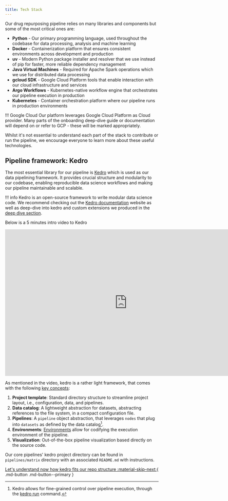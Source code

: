 ```yaml
---
title: Tech Stack
---
```

Our drug repurposing pipeline relies on many libraries and components but some of the most critical ones are:

* **Python** - Our primary programming language, used throughout the codebase for data processing, analysis and machine learning
* **Docker** - Containerization platform that ensures consistent environments across development and production
* **uv** - Modern Python package installer and resolver that we use instead of pip for faster, more reliable dependency management
* **Java Virtual Machines** - Required for Apache Spark operations which we use for distributed data processing
* **gcloud SDK** - Google Cloud Platform tools that enable interaction with our cloud infrastructure and services
* **Argo Workflows** - Kubernetes-native workflow engine that orchestrates our pipeline execution in production
* **Kubernetes** - Container orchestration platform where our pipeline runs in production environments

!!! Google Cloud
    Our platform leverages Google Cloud Platform as Cloud provider. Many parts of the onboarding deep-dive guide or documentation will depend on or refer to GCP - these will be marked appropriately.

Whilst it's not essential to understand each part of the stack to contribute or run the pipeline, we encourage everyone to learn more about these useful technologies. 

## Pipeline framework: Kedro

The most essential library for our pipeline is [Kedro](https://kedro.org) which is used as our data pipelining framework. It provides crucial structure and modularity to our codebase, enabling reproducible data science workflows and making our pipeline maintainable and scalable.

!!! info
    Kedro is an open-source framework to write modular data science code. We recommend
    checking out the [Kedro documentation](https://docs.kedro.org/en/stable/) website as well as deep-dive into kedro and custom extensions we produced in the [deep dive section](../deep_dive/kedro_extensions.md).
    
Below is a 5 minutes intro video to Kedro

<iframe width="800" height="480" src="https://www.youtube.com/embed/PdNkECqvI58?si=_luhLzYsI3F7dQ2w&amp;start=70" title="YouTube video player" frameborder="0" allow="accelerometer; autoplay; clipboard-write; encrypted-media; gyroscope; picture-in-picture; web-share" referrerpolicy="strict-origin-when-cross-origin" allowfullscreen></iframe>

As mentioned in the video, kedro is a rather light framework, that comes with the following [key concepts](https://docs.kedro.org/en/stable/get_started/kedro_concepts.html#):

1. __Project template__: Standard directory structure to streamline project layout, i.e., configuration, data, and pipelines.
1. __Data catalog__: A lightweight abstraction for datasets, abstracting references to the file system, in a compact configuration file.
1. __Pipelines__: A `pipeline` object abstraction, that leverages `nodes` that plug into `datasets` as defined by the data catalog[^1].
1. __Environments__: [Environments](https://docs.kedro.org/en/stable/configuration/configuration_basics.html#configuration-environments) allow for codifying the execution environment of the pipeline.
1. __Visualization__: Out-of-the-box pipeline visualization based directly on the source code.

Our core pipelines' kedro project directory can be found in `pipelines/matrix` directory with an associated `README.md` with instructions.

[^1]: Kedro allows for fine-grained control over pipeline execution, through the [kedro run](https://docs.kedro.org/en/stable/nodes_and_pipelines/run_a_pipeline.html) command.

<!--
FUTURE: Commented this out for the time being, we may want to add this back in, but need to clearly explain how we structure our catalog (pipeline centric) vs. how kedro normally does it (layers)

### Data layer convention

Data used by our pipeline is registered in the _data catalog_. To add additional structure to the catalog items, we organise our data according to the following convention:

1. __Raw__: Data as received directly from the source, no pre-processing performed.
2. __Intermediate__: Data with simple cleaning steps applied, e.g., correct typing and column names.
3. __Primary__: Golden datasets, usually obtained by merging _intermediate_ datasets.
4. __Feature__: Primary dataset enriched with features inferred from the data, e.g., enriching an `age` column given a `date-of-birth` column.
5. __Model input__: Dataset transformed for usage by a model.
6. __Models__: Materialized models, often in the form of a pickle.
7. __Model output__: Dataset containing column where model predictions are run.
8. __Reporting__: Any datasets that provide reporting, e.g., convergence plots.


!!! tip
    We name entries in our catalog according to the following format:

    `<pipeline>.<layer>.<name>`

![](../../assets/img/convention.png)

-->

[Let's understand now how kedro fits our repo structure :material-skip-next:](./repo_structure.md){ .md-button .md-button--primary }
